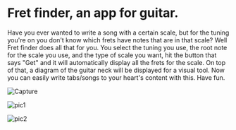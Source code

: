 # Fret finder, an app for guitar.

Have you ever wanted to write a song with a certain scale, but for the tuning you're on you don't know which frets have notes that are in that scale? Well Fret finder
does all that for you. You select the tuning you use, the root note for the scale you use, and the type of scale you want, hit the button that says "Get" and it will
automatically display all the frets for the scale. On top of that, a diagram of the guitar neck will be displayed for a visual tool. Now you can easily write tabs/songs to your heart's content with this. Have fun.

![Capture](https://user-images.githubusercontent.com/68622072/123140001-cf7e3c80-d424-11eb-9621-b2379528998f.PNG)

![pic1](https://user-images.githubusercontent.com/68622072/123139553-5979d580-d424-11eb-8c28-4bad10f30836.PNG)

![pic2](https://user-images.githubusercontent.com/68622072/123139671-74e4e080-d424-11eb-90b1-c0fa0fb32c52.PNG)

